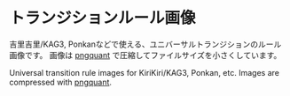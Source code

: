 # トランジションルール画像

吉里吉里/KAG3, Ponkanなどで使える、ユニバーサルトランジションのルール画像です。
画像は [pngquant](https://pngquant.org/) で圧縮してファイルサイズを小さくしています。

Universal transition rule images for KiriKiri/KAG3, Ponkan, etc.
Images are compressed with [pngquant](https://pngquant.org/).
